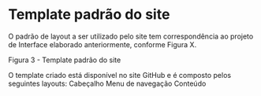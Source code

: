 # Template padrão do site

O padrão de layout a ser utilizado pelo site tem correspondência ao projeto de Interface elaborado anteriormente, conforme Figura X.

Figura 3 - Template padrão do site

O template criado está disponível no site GitHub e é composto pelos seguintes layouts: 
Cabeçalho
Menu de navegação
Conteúdo
